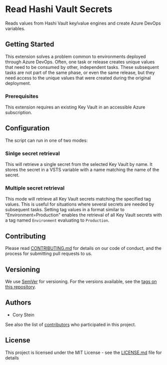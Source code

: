 # Read Hashi Vault Secrets

Reads values from Hashi Vault key/value engines and create Azure DevOps variables.

## Getting Started

This extension solves a problem common to environments deployed through Azure DevOps. Often, one task or release creates unique values that need to be consumed by other, independent tasks. These subsequent tasks are not part of the same phase, or even the same release, but they need access to the unique values that were created during the original deployment.

### Prerequisites

This extension requires an existing Key Vault in an accessible Azure subscription.

## Configuration

The script can run in one of two modes:

### Sinlge secret retrieval

This will retrieve a single secret from the selected Key Vault by name. It stores the secret in a VSTS variable with a name matching the name of the secret.

### Multiple secret retrieval

This mode will retrieve all Key Vault secrets matching the specified tag values. This is useful for situations where several secrets are needed by subsequent tasks. Setting tag values in a format similar to "Environment=Production" enables the retrieval of all Key Vault secrets with a tag named `Environment` evaluating to `Production`.

## Contributing

Please read [CONTRIBUTING.md](https://gist.github.com/PurpleBooth/b24679402957c63ec426) for details on our code of conduct, and the process for submitting pull requests to us.

## Versioning

We use [SemVer](http://semver.org/) for versioning. For the versions available, see the [tags on this repository](https://github.com/your/project/tags).

## Authors

- Cory Stein

See also the list of [contributors](https://github.com/corystein/ReadHashiVaultSecrets/contributors) who participated in this project.

## License

This project is licensed under the MIT License - see the [LICENSE.md](LICENSE.md) file for details

